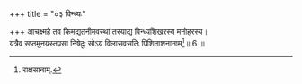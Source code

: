 +++
title = "०३ विन्ध्यः"

+++
आचक्ष्महे तव किमद्यतनीमवस्थां तस्याद्य विन्ध्यशिखरस्य मनोहरस्य।  
यत्रैव सप्तमुनयस्तपसा निषेदुः सोऽयं विलासवसतिः पिशिताशनानाम्[^1]॥ 6 ॥  


[^1]: राक्षसानाम्.
 